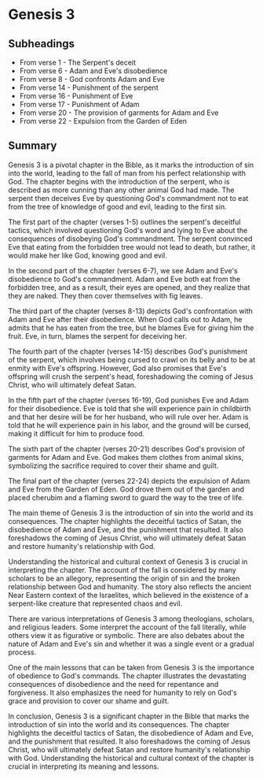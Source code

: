 # Genesis 3

## Subheadings

* From verse 1 - The Serpent's deceit
* From verse 6 - Adam and Eve's disobedience
* From verse 8 - God confronts Adam and Eve
* From verse 14 - Punishment of the serpent
* From verse 16 - Punishment of Eve
* From verse 17 - Punishment of Adam
* From verse 20 - The provision of garments for Adam and Eve
* From verse 22 - Expulsion from the Garden of Eden

## Summary

Genesis 3 is a pivotal chapter in the Bible, as it marks the introduction of sin into the world, leading to the fall of man from his perfect relationship with God. The chapter begins with the introduction of the serpent, who is described as more cunning than any other animal God had made. The serpent then deceives Eve by questioning God's commandment not to eat from the tree of knowledge of good and evil, leading to the first sin.

The first part of the chapter (verses 1-5) outlines the serpent's deceitful tactics, which involved questioning God's word and lying to Eve about the consequences of disobeying God's commandment. The serpent convinced Eve that eating from the forbidden tree would not lead to death, but rather, it would make her like God, knowing good and evil.

In the second part of the chapter (verses 6-7), we see Adam and Eve's disobedience to God's commandment. Adam and Eve both eat from the forbidden tree, and as a result, their eyes are opened, and they realize that they are naked. They then cover themselves with fig leaves.

The third part of the chapter (verses 8-13) depicts God's confrontation with Adam and Eve after their disobedience. When God calls out to Adam, he admits that he has eaten from the tree, but he blames Eve for giving him the fruit. Eve, in turn, blames the serpent for deceiving her.

The fourth part of the chapter (verses 14-15) describes God's punishment of the serpent, which involves being cursed to crawl on its belly and to be at enmity with Eve's offspring. However, God also promises that Eve's offspring will crush the serpent's head, foreshadowing the coming of Jesus Christ, who will ultimately defeat Satan.

In the fifth part of the chapter (verses 16-19), God punishes Eve and Adam for their disobedience. Eve is told that she will experience pain in childbirth and that her desire will be for her husband, who will rule over her. Adam is told that he will experience pain in his labor, and the ground will be cursed, making it difficult for him to produce food.

The sixth part of the chapter (verses 20-21) describes God's provision of garments for Adam and Eve. God makes them clothes from animal skins, symbolizing the sacrifice required to cover their shame and guilt.

The final part of the chapter (verses 22-24) depicts the expulsion of Adam and Eve from the Garden of Eden. God drove them out of the garden and placed cherubim and a flaming sword to guard the way to the tree of life.

The main theme of Genesis 3 is the introduction of sin into the world and its consequences. The chapter highlights the deceitful tactics of Satan, the disobedience of Adam and Eve, and the punishment that resulted. It also foreshadows the coming of Jesus Christ, who will ultimately defeat Satan and restore humanity's relationship with God.

Understanding the historical and cultural context of Genesis 3 is crucial in interpreting the chapter. The account of the fall is considered by many scholars to be an allegory, representing the origin of sin and the broken relationship between God and humanity. The story also reflects the ancient Near Eastern context of the Israelites, which believed in the existence of a serpent-like creature that represented chaos and evil.

There are various interpretations of Genesis 3 among theologians, scholars, and religious leaders. Some interpret the account of the fall literally, while others view it as figurative or symbolic. There are also debates about the nature of Adam and Eve's sin and whether it was a single event or a gradual process.

One of the main lessons that can be taken from Genesis 3 is the importance of obedience to God's commands. The chapter illustrates the devastating consequences of disobedience and the need for repentance and forgiveness. It also emphasizes the need for humanity to rely on God's grace and provision to cover our shame and guilt.

In conclusion, Genesis 3 is a significant chapter in the Bible that marks the introduction of sin into the world and its consequences. The chapter highlights the deceitful tactics of Satan, the disobedience of Adam and Eve, and the punishment that resulted. It also foreshadows the coming of Jesus Christ, who will ultimately defeat Satan and restore humanity's relationship with God. Understanding the historical and cultural context of the chapter is crucial in interpreting its meaning and lessons.